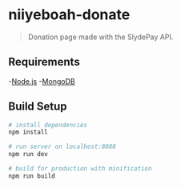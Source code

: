 # niiyeboah-donate

> Donation page made with the SlydePay API.

## Requirements

-[Node.js](https://nodejs.org/en/download/ 'Download Node.js') -[MongoDB](https://www.mongodb.com/download-center#community 'Download MongoDB')

## Build Setup

```bash
# install dependencies
npm install

# run server on localhost:8080
npm run dev

# build for production with minification
npm run build
```

